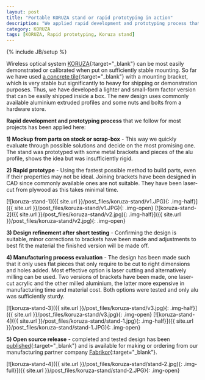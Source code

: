 ```yaml
---
layout: post
title: "Portable KORUZA stand or rapid prototyping in action"
description: "We applied rapid development and prototyping process that we follow for most projects to develop portable Koruza stand."
category: KORUZA
tags: [KORUZA, Rapid prototyping, Koruza stand]
---
```

{% include JB/setup %}

Wireless optical system [KORUZA](http://koruza.net/){:target="_blank"} can be most easily demonstrated or calibrated when put on sufficiently stable mounting. So far we have used [a concrete tile](http://irnas.eu/koruza/2015/12/23/temporary-koruza-mounting){:target="_blank"} with a mounting bracket, which is very stable but significantly to heavy for shipping or demonstration purposes. Thus, we have developed a lighter and small-form factor version that can be easily shipped inside a box. The new design uses commonly available aluminium extruded profiles and some nuts and bolts from a hardware store.

**Rapid development and prototyping process** that we follow for most projects has been applied here:

**1) Mockup from parts on stock or scrap-box**  - This way we quickly evaluate through possible solutions and decide on the most promising one. The stand was prototyped with some metal brackets and pieces of the alu profile, shows the idea but was insufficiently rigid.

**2) Rapid prototype** -  Using the fastest possible method to build parts, even if their properties may not be ideal. Joining brackets have been designed in CAD since commonly available ones are not suitable. They have been laser-cut from plywood as this takes minimal time.

[![koruza-stand-1]({{ site.url }}/post_files/koruza-stand/v1.JPG){: .img-half}]({{ site.url }}/post_files/koruza-stand/v1.JPG){: .img-open}
[![koruza-stand-2]({{ site.url }}/post_files/koruza-stand/v2.jpg){: .img-half}]({{ site.url }}/post_files/koruza-stand/v2.jpg){: .img-open}

**3) Design refinement after short testing** - Confirming the design is suitable, minor corrections to brackets have been made and adjustments to best fit the material the finished version will be made off.

**4) Manufacturing process evaluation** - The design has been made such that it only uses flat pieces that only require to be cut to right dimensions and holes added. Most effective option is laser cutting and alternatively milling can be used. Two versions of brackets have been made, one laser-cut acrylic and the other milled aluminium, the latter more expensive in manufacturing time and material cost. Both options were tested and only alu was sufficiently sturdy.

[![koruza-stand-3]({{ site.url }}/post_files/koruza-stand/v3.jpg){: .img-half}]({{ site.url }}/post_files/koruza-stand/v3.jpg){: .img-open}
[![koruza-stand-4]({{ site.url }}/post_files/koruza-stand/stand-1.jpg){: .img-half}]({{ site.url }}/post_files/koruza-stand/stand-1.JPG){: .img-open}

**5) Open source release** - completed and tested design has been [published](https://github.com/IRNAS/KORUZA-testing/tree/master/portable_mount){:target="_blank"} and is available for making or ordering from our manufacturing partner company [Fabrikor](http://fabrikor.eu/Koruza?product_id=54){:target="_blank"}.

[![koruza-stand-4]({{ site.url }}/post_files/koruza-stand/stand-2.jpg){: .img-full}]({{ site.url }}/post_files/koruza-stand/stand-2.JPG){: .img-open}